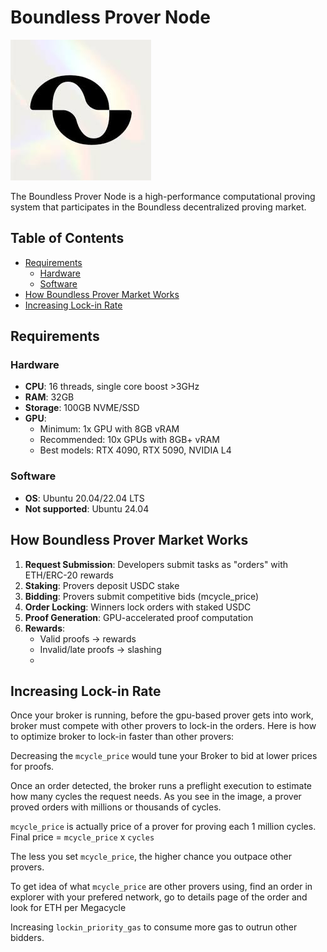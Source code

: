# Boundless Prover Node

![Boundless Logo](https://github.com/shixsik/boundless/blob/main/logo.jpg)

The Boundless Prover Node is a high-performance computational proving system that participates in the Boundless decentralized proving market.

## Table of Contents
- [Requirements](#requirements)
  - [Hardware](#hardware)
  - [Software](#software)
- [How Boundless Prover Market Works](#how-boundless-prover-market-works)
- [Increasing Lock-in Rate](#Increasing-Lock-in-Rate)

## Requirements

### Hardware
- **CPU**: 16 threads, single core boost >3GHz
- **RAM**: 32GB
- **Storage**: 100GB NVME/SSD
- **GPU**:
  - Minimum: 1x GPU with 8GB vRAM
  - Recommended: 10x GPUs with 8GB+ vRAM
  - Best models: RTX 4090, RTX 5090, NVIDIA L4

### Software
- **OS**: Ubuntu 20.04/22.04 LTS
- **Not supported**: Ubuntu 24.04

## How Boundless Prover Market Works

1. **Request Submission**: Developers submit tasks as "orders" with ETH/ERC-20 rewards
2. **Staking**: Provers deposit USDC stake
3. **Bidding**: Provers submit competitive bids (mcycle_price)
4. **Order Locking**: Winners lock orders with staked USDC
5. **Proof Generation**: GPU-accelerated proof computation
6. **Rewards**: 
   - Valid proofs → rewards
   - Invalid/late proofs → slashing
   - 
## Increasing Lock-in Rate

Once your broker is running, before the gpu-based prover gets into work, broker must compete with other provers to lock-in the orders. Here is how to optimize broker to lock-in faster than other provers:

Decreasing the `mcycle_price` would tune your Broker to bid at lower prices for proofs.
   
Once an order detected, the broker runs a preflight execution to estimate how many cycles the request needs. As you see in the image, a prover proved orders with millions or thousands of cycles.

`mcycle_price` is actually price of a prover for proving each 1 million cycles. Final price = `mcycle_price` x `cycles`


The less you set `mcycle_price`, the higher chance you outpace other provers.


To get idea of what `mcycle_price` are other provers using, find an order in explorer with your prefered network, go to details page of the order and look for ETH per Megacycle


Increasing `lockin_priority_gas` to consume more gas to outrun other bidders.


